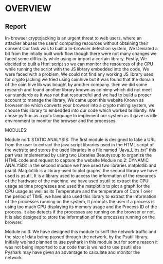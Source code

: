 # OVERVIEW
## Report
In-browser cryptojacking is an urgent threat to web users, where an attacker abuses the users' computing resources without obtaining their consent 
Our task was to built a In-browser detection system, We Deviated a bit from the intially built work flow though there were not many changes we faced some difficulty while using or import a certain library.
Firstly, We decided to built a Html script so we can monitor the resources of the CPU while running the script with the JS library embedded into the code,  We were faced with a problem, We could not find any working JS library used for crypto jacking we tried using coinhive but it was found that the domain of the coin hive lib was bought by another company. then we did some research and found another library known as coinimp which did not meet our standards as It was not that resourceful and we had to build a proper account to manage the library, We came upon this website Known as browsemine which converts your browser into a crypto mining system, we choose this library to embedded into our code which worked brilliantly.
We chose python as a goto language to implement our system as it gave us idle environment to monitor the browser and the processes.

MODULES:

Module no.1:
STATIC ANALYSIS:
The first module is designed to take a URL from the user to extract the java script libraries used in the HTML script of the website and stores the used libraries in a file named “Java_Libs.txt” this part was implemented by using two Libraries Beautysoup to organize the HTML code and request to capture the website
Module no.2:
DYNAMIC ANALYSIS:
In the second module we have used two libraries matplotlib and psutil. 
Matplotlib is a library used to plot graphs, the second library we have used is psutil, 
It is a library used to access the information of the resources of the hardware of the machine.
we have used psutil to extract the CPU usage as time progresses and used the matplotlib to plot a graph for the CPU usage as well as its Temperature and the temperature of Core 1 over the period of  TIME, we have also used this library to extract the information of the processes running on the system, 
It prompts the user if a process is using too much CPU displaying its memory usage and the Process ID of the process. it also detects if the processes are running on the browser or not. It is also designed to store the information of the processes running on the browser.

Module no.3:
We have designed this module to sniff the network traffic and the size of data being passed through the network, by the Psutil library. 
Initially we had planned to use pyshark in this module but for some reason it was not being imported to our code that is we had to use psutil else Pyshark may have given an advantage to calculate and monitor the network.




